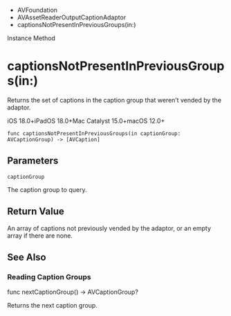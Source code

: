 

- AVFoundation
- AVAssetReaderOutputCaptionAdaptor
-  captionsNotPresentInPreviousGroups(in:) 

Instance Method

# captionsNotPresentInPreviousGroups(in:)

Returns the set of captions in the caption group that weren’t vended by the adaptor.

iOS 18.0+iPadOS 18.0+Mac Catalyst 15.0+macOS 12.0+

``` source
func captionsNotPresentInPreviousGroups(in captionGroup: AVCaptionGroup) -> [AVCaption]
```

## Parameters 

`captionGroup`  

The caption group to query.

## Return Value

An array of captions not previously vended by the adaptor, or an empty array if there are none.

## See Also

### Reading Caption Groups

func nextCaptionGroup() -> AVCaptionGroup?

Returns the next caption group.


